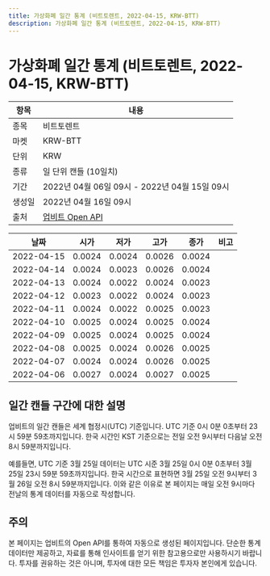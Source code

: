 ```yaml
---
title: 가상화폐 일간 통계 (비트토렌트, 2022-04-15, KRW-BTT)
description: 가상화폐 일간 통계 (비트토렌트, 2022-04-15, KRW-BTT)
---
```



가상화폐 일간 통계 (비트토렌트, 2022-04-15, KRW-BTT)
===

|항목|내용|
|--|--|
|종목|비트토렌트|
|마켓|KRW-BTT|
|단위|KRW|
|종류|일 단위 캔들 (10일치)|
|기간|2022년 04월 06일 09시 - 2022년 04월 15일 09시|
|생성일|2022년 04월 16일 09시|
|출처|[업비트 Open API](https://docs.upbit.com)|


|날짜|시가|저가|고가|종가|비고|
|--|--|--|--|--|--|
|2022-04-15|0.0024|0.0024|0.0026|0.0024|    |
|2022-04-14|0.0024|0.0023|0.0026|0.0024|    |
|2022-04-13|0.0024|0.0022|0.0024|0.0023|    |
|2022-04-12|0.0023|0.0022|0.0024|0.0023|    |
|2022-04-11|0.0024|0.0022|0.0025|0.0023|    |
|2022-04-10|0.0025|0.0024|0.0025|0.0024|    |
|2022-04-09|0.0025|0.0024|0.0025|0.0024|    |
|2022-04-08|0.0025|0.0024|0.0026|0.0025|    |
|2022-04-07|0.0024|0.0024|0.0026|0.0025|    |
|2022-04-06|0.0027|0.0024|0.0027|0.0025|    |


일간 캔들 구간에 대한 설명
---


업비트의 일간 캔들은 세계 협정시(UTC) 기준입니다. 
UTC 기준 0시 0분 0초부터 23시 59분 59초까지입니다. 
한국 시간인 KST 기준으로는 전일 오전 9시부터 다음날 오전 8시 59분까지입니다. 


예를들면, UTC 기준 3월 25일 데이터는 UTC 시준 3월 25일 0시 0분 0초부터 3월 25일 23시 59분 59초까지입니다. 
한국 시간으로 표현하면 3월 25일 오전 9시부터 3월 26일 오전 8시 59분까지입니다. 
이와 같은 이유로 본 페이지는 매일 오전 9시마다 전날의 통계 데이터를 자동으로 작성합니다. 


주의
---


본 페이지는 업비트의 Open API를 통하여 자동으로 생성된 페이지입니다. 
단순한 통계 데이터만 제공하고, 자료를 통해 인사이트를 얻기 위한 참고용으로만 사용하시기 바랍니다. 
투자를 권유하는 것은 아니며, 투자에 대한 모든 책임은 투자자 본인에게 있습니다. 
